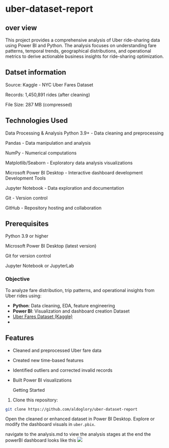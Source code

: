 # uber-dataset-report
## over view
This project provides a comprehensive analysis of Uber ride-sharing data using Power BI and Python. The analysis focuses on understanding fare patterns, temporal trends, geographical distributions, and operational metrics to derive actionable business insights for ride-sharing optimization.
## Datset information
Source: Kaggle - NYC Uber Fares Dataset

Records: 1,450,891 rides (after cleaning)

File Size: 287 MB (compressed)


## Technologies Used
Data Processing & Analysis
Python 3.9+ - Data cleaning and preprocessing

Pandas - Data manipulation and analysis

NumPy - Numerical computations

Matplotlib/Seaborn - Exploratory data analysis visualizations

Microsoft Power BI Desktop - Interactive dashboard development
Development Tools

Jupyter Notebook - Data exploration and documentation

Git - Version control

GitHub - Repository hosting and collaboration

## Prerequisites

Python 3.9 or higher

Microsoft Power BI Desktop (latest version)

Git for version control

Jupyter Notebook or JupyterLab

### Objective
To analyze fare distribution, trip patterns, and operational insights from Uber rides using:
- **Python**: Data cleaning, EDA, feature engineering
- **Power BI**: Visualization and dashboard creation
Dataset
- [Uber Fares Dataset (Kaggle)](https://www.kaggle.com/datasets/yasserh/uber-fares-dataset)
- 
##  Features

- Cleaned and preprocessed Uber fare data
- Created new time-based features 
- Identified outliers and corrected invalid records
- Built Power BI visualizations

   Getting Started

1. Clone this repository:
```bash
git clone https://github.com/aldoglory/uber-dataset-report
```
Open the cleaned or enhanced dataset in Power BI Desktop.
Explore or modify the dashboard visuals in `uber.pbix`.

navigate to the analysis.md to view the analysis stages
at the end the powerBI dashboard looks like this 
![](/powerbi/uber.png)



